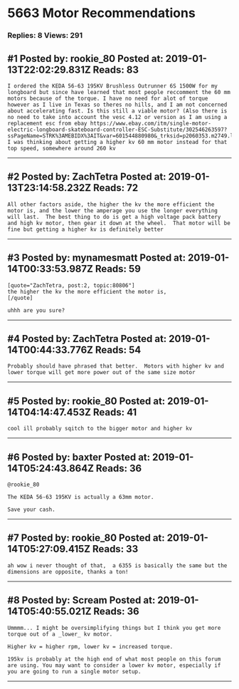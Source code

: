 # 5663 Motor Recommendations

### Replies: 8 Views: 291

## \#1 Posted by: rookie_80 Posted at: 2019-01-13T22:02:29.831Z Reads: 83

```
I ordered the KEDA 56-63 195KV Brushless Outrunner 6S 1500W for my longboard but since have learned that most people reccomment the 60 mm motors because of the torque. I have no need for alot of torque however as I live in Texas so theres no hills, and I am not concerned about accelerating fast. Is this still a viable motor? (Also there is no need to take into account the vesc 4.12 or version as I am using a replacement esc from ebay https://www.ebay.com/itm/single-motor-electric-longboard-skateboard-controller-ESC-Substitute/302546263597?ssPageName=STRK%3AMEBIDX%3AIT&var=601544880980&_trksid=p2060353.m2749.l2649)
I was thinking about getting a higher kv 60 mm motor instead for that top speed, somewhere around 260 kv
```

---
## \#2 Posted by: ZachTetra Posted at: 2019-01-13T23:14:58.232Z Reads: 72

```
All other factors aside, the higher the kv the more efficient the motor is, and the lower the amperage you use the longer everything will last.  The best thing to do is get a high voltage pack battery and high kv motor, then gear it down at the wheel.  That motor will be fine but getting a higher kv is definitely better
```

---
## \#3 Posted by: mynamesmatt Posted at: 2019-01-14T00:33:53.987Z Reads: 59

```
[quote="ZachTetra, post:2, topic:80806"]
the higher the kv the more efficient the motor is,
[/quote]

uhhh are you sure?
```

---
## \#4 Posted by: ZachTetra Posted at: 2019-01-14T00:44:33.776Z Reads: 54

```
Probably should have phrased that better.  Motors with higher kv and lower torque will get more power out of the same size motor
```

---
## \#5 Posted by: rookie_80 Posted at: 2019-01-14T04:14:47.453Z Reads: 41

```
cool ill probably sqitch to the bigger motor and higher kv
```

---
## \#6 Posted by: baxter Posted at: 2019-01-14T05:24:43.864Z Reads: 36

```
@rookie_80

The KEDA 56-63 195KV is actually a 63mm motor. 

Save your cash.
```

---
## \#7 Posted by: rookie_80 Posted at: 2019-01-14T05:27:09.415Z Reads: 33

```
ah wow i never thought of that,  a 6355 is basically the same but the dimensions are opposite, thanks a ton!
```

---
## \#8 Posted by: Scream Posted at: 2019-01-14T05:40:55.021Z Reads: 36

```
Ummmm... I might be oversimplifying things but I think you get more torque out of a _lower_ kv motor.

Higher kv = higher rpm, lower kv = increased torque.

195kv is probably at the high end of what most people on this forum are using. You may want to consider a lower kv motor, especially if you are going to run a single motor setup.
```

---
